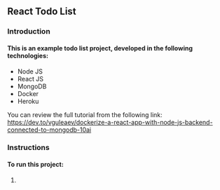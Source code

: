 ## React Todo List
### Introduction
#### This is an example todo list project, developed in the following technologies:

* Node JS
* React JS
* MongoDB
* Docker
* Heroku

You can review the full tutorial from the following link:
https://dev.to/vguleaev/dockerize-a-react-app-with-node-js-backend-connected-to-mongodb-10ai

### Instructions
#### To run this project:

1. 
